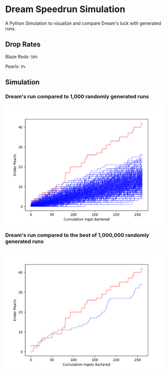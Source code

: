 # Dream Speedrun Simulation

A Python Simulation to visualize and compare Dream's luck with generated runs.

## Drop Rates

Blaze Rods: ```50%```

Pearls: ```5%```

## Simulation
### Dream's run compared to 1,000 randomly generated runs
![1000](/imgs/fig1.png)

### Dream's run compared to the best of 1,000,000 randomly generated runs
![1000](/imgs/fig2.png)
